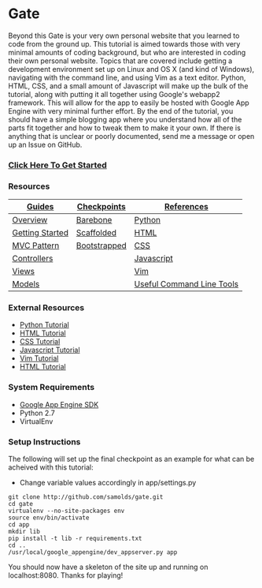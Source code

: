 # Gate
Beyond this Gate is your very own personal website that you learned to code from the
ground up. This tutorial is aimed towards those with very minimal amounts of coding
background, but who are interested in coding their own personal website. Topics that
are covered include getting a development environment set up on Linux and OS X (and
kind of Windows), navigating with the command line, and using Vim as a text editor.
Python, HTML, CSS, and a small amount of Javascript will make up the bulk of the
tutorial, along with putting it all together using Google's webapp2 framework. This
will allow for the app to easily be hosted with Google App Engine with very minimal
further effort. By the end of the tutorial, you should have a simple blogging app
where you understand how all of the parts fit together and how to tweak them to make
it your own. If there is anything that is unclear or poorly documented, send me a
message or open up an Issue on GitHub.


### [Click Here To Get Started](http://samolds.github.io/gate)


### Resources
[Guides](http://samolds.github.io/gate) | [Checkpoints](checkpoints) | [References](http://samolds.github.io/gate)
--- | --- | ---
[Overview](http://samolds.github.io/gate) | [Barebone](checkpoints/barebone) | [Python](http://samolds.github.io/gate)
[Getting Started](http://samolds.github.io/gate) | [Scaffolded](checkpoints/scaffolded) | [HTML](http://samolds.github.io/gate)
[MVC Pattern](http://samolds.github.io/gate) | [Bootstrapped](checkpoints) | [CSS](http://samolds.github.io/gate)
[Controllers](http://samolds.github.io/gate) |  | [Javascript](http://samolds.github.io/gate)
[Views](http://samolds.github.io/gate) |  | [Vim](http://samolds.github.io/gate)
[Models](http://samolds.github.io/gate) |  | [Useful Command Line Tools](http://samolds.github.io/gate)


### External Resources
* [Python Tutorial](#)
* [HTML Tutorial](#)
* [CSS Tutorial](#)
* [Javascript Tutorial](#)
* [Vim Tutorial](#)
* [HTML Tutorial](#)


### System Requirements
* [Google App Engine SDK](http://developers.google.com/appengine/downloads)
* Python 2.7
* VirtualEnv


### Setup Instructions
The following will set up the final checkpoint as an example for what can be
acheived with this tutorial:

* Change variable values accordingly in app/settings.py

```
git clone http://github.com/samolds/gate.git
cd gate
virtualenv --no-site-packages env
source env/bin/activate
cd app
mkdir lib
pip install -t lib -r requirements.txt
cd ..
/usr/local/google_appengine/dev_appserver.py app
```

You should now have a skeleton of the site up and running on localhost:8080.
Thanks for playing!
